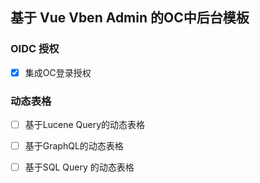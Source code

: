 ## 基于 Vue Vben Admin   的OC中后台模板

### OIDC 授权
- [X] 集成OC登录授权

### 动态表格
- [ ] 基于Lucene Query的动态表格
- [ ] 基于GraphQL的动态表格
- [ ] 基于SQL Query 的动态表格


